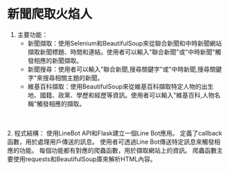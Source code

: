# 新聞爬取火焰人

1. 主要功能：
    - 新聞擷取：使用Selenium和BeautifulSoup來從聯合新聞和中時新聞網站擷取新聞標題、時間和連結。使用者可以輸入"聯合新聞"或"中時新聞"觸發相應的新聞擷取。
    - 新聞搜尋：使用者可以輸入"聯合新聞,搜尋關鍵字"或"中時新聞,搜尋關鍵字"來搜尋相關主題的新聞。
    - 維基百科擷取：使用BeautifulSoup來從維基百科擷取特定人物的出生地、國籍、政黨、學歷和經歷等資訊。使用者可以輸入"維基百科,人物名稱"觸發相應的擷取。
</br>
</br>
2. 程式結構：
    使用LineBot API和Flask建立一個Line Bot應用。
    定義了callback函數，用於處理用戶傳送的訊息。
    使用者可透過Line Bot傳送特定訊息來觸發相應的功能。
    每個功能都有對應的爬蟲函數，用於擷取網站上的資訊。
    爬蟲函數主要使用requests和BeautifulSoup庫來解析HTML內容。
</br>
</br>